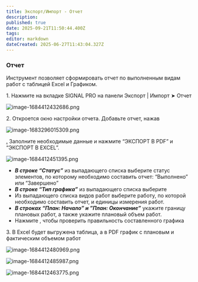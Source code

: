 ```yaml
---
title: Экспорт/Импорт - Отчет
description: 
published: true
date: 2025-09-21T11:50:44.400Z
tags: 
editor: markdown
dateCreated: 2025-06-27T11:43:04.327Z
---
```


### **Отчет**

Инструмент позволяет сформировать отчет по выполненным видам работ с таблицей Excel и Графиком.

1\. Нажмите на вкладке SIGNAL PRO на панели Экспорт | Импорт ➤ Отчет

![image-1684412432686.png](https://lh7-rt.googleusercontent.com/docsz/AD_4nXdOS0SLp8slQdvquw2tsD2P4MtW7dHstNlQiucu_clso6fG7QYRyp4OkKqmTgVOcyKbzNVLXIHJOmPFaWNR4nD_gN_7Vv6wPVdUvUa_qDOPcbGK8nHUNWuPhnxPKDfowgN4ThPLHX2auTiDdelq?key=8JcA12ShPt774T8o6GOrbw)

2\. Откроется окно настройки отчета. Добавьте отчет, нажав 

![image-1683296015309.png](https://lh7-rt.googleusercontent.com/docsz/AD_4nXekhMeK69f3ETC77E9UIhyO1hivFRThMtPQxd7uo60HgkoANwJd7oKJ0GOj4zbPy1uECoBSWpYK0_AV2QVFXxqz2_QSbKOy7LtUw5ILlcC2fx6HOvloApwuDAQxot1ObemaSKtGX3bhMG0p3loC9w?key=8JcA12ShPt774T8o6GOrbw)

[.](https://wiki.sgnl.pro/uploads/images/gallery/2023-05/image-1683296015309.png) Заполните необходимые данные и нажмите “ЭКСПОРТ В PDF” и “ЭКСПОРТ В EXCEL”.

![image-1684412451395.png](https://lh7-rt.googleusercontent.com/docsz/AD_4nXc2ht_O_30HGHv-ycZvNrT7GTVIydjJttaYVmQcnjQvz9jIu3w3K3JIyQpHUO8wCHHJ7Dg4pFB58Dl9M8WtrqJsop4tnph0qWWNkiGiFtpEkmNpSp2fTeTbHUjjR5uW0w7W5NdsRGZHPegG0d1n?key=8JcA12ShPt774T8o6GOrbw)

-   ***В строке “Статус”*** из выпадающего списка выберите статус элементов, по которому необходимо составить отчет: “Выполнено” или “Завершено”
-   ***В строке “Тип графика”*** из выпадающего списка выберите
-   Из выпадающего списка видов работ выберите работу, по которой необходимо составить отчет, и единицы измерения работ.
-   ***В строках “План: Начало” и ”План: Окончание”*** укажите границу плановых работ, а также укажите плановый объем работ.
-   Нажмите , чтобы проверить правильность составленного графика

3\. В Excel будет выгружена таблица, а в PDF график с плановым и фактическим объемом работ

![image-1684412480969.png](https://lh7-rt.googleusercontent.com/docsz/AD_4nXfqM2Ttl4uyQgpwBpGbVzB9MuadqpjxUcuplQ5U3mqNvEhQfZwjUlwWe3En9SX2EXEfgoG8UtgNz4j6lNAIrT98LSfWGhRuaBxjiuK16lVkRb2-fofRx3ZzDl9qGXas69AwkFFO7YZzjM_XX0vG5g?key=8JcA12ShPt774T8o6GOrbw)

![image-1684412485987.png](https://lh7-rt.googleusercontent.com/docsz/AD_4nXfizS6J99_b5QL0RDJGJja-QdS3q4hK0KlQnWiq4xtTTnBbu365vTagI-ZEQ4fAREuvnNiPAVHHuNSgMgkMkdS8yrhPDoDSjzZYqmujqkYqhsJxj9zAtlU_McPj8VL-o-hbvRy9bSjP51EWrH-zQw?key=8JcA12ShPt774T8o6GOrbw)

![image-1684412463775.png](https://lh7-rt.googleusercontent.com/docsz/AD_4nXe6iaOnZ2rQONBwYXtkq9GxiUY1YmQUi7nh-3An86vc1thAtSUzDiUGfE0Ar0MU3Mkk16b1P7V-86S8GNZBo5jDGjUd4yrZLWmXARdOwqqU_plRzPCw4R4ZJYkFXH1PIe6Ie2YUbtt5JpU68dcC?key=8JcA12ShPt774T8o6GOrbw)